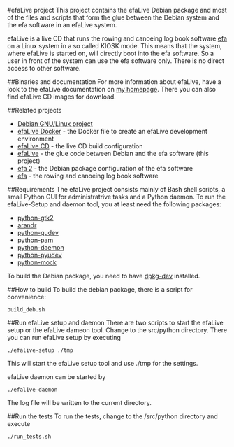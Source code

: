 #efaLive project
This project contains the efaLive Debian package and most of the files and scripts that form the glue between the Debian system and the efa software in an efaLive system.

efaLive is a live CD that runs the rowing and canoeing log book software [efa](http://efa.nmichael.de/) on a Linux system in a so called KIOSK mode. This means that the system, where efaLive is started on, will directly boot into the efa software. So a user in front of the system can use the efa software only. There is no direct access to other software.

##Binaries and documentation
For more information about efaLive, have a look to the efaLive documentation on [my homepage](http://www.hannay.de/index.php/efalive/). There you can also find efaLive CD images for download.

##Related projects
* [Debian GNU/Linux project](http://www.debian.org/)
* [efaLive Docker](https://github.com/efalive/efalive_docker) - the Docker file to create an efaLive development environment
* [efaLive CD](https://github.com/efalive/efalive_cd) - the live CD build configuration
* [efaLive](https://github.com/efalive/efalive) - the glue code between Debian and the efa software (this project)
* [efa 2](https://github.com/efalive/efa2) - the Debian package configuration of the efa software
* [efa](http://efa.nmichael.de/) - the rowing and canoeing log book software

##Requirements
The efaLive project consists mainly of Bash shell scripts, a small Python GUI for administratrive tasks and a Python daemon. To run the efaLive-Setup and daemon tool, you at least need the following packages:

* [python-gtk2](http://packages.debian.org/jessie/dpkg-dev)
* [arandr](http://packages.debian.org/jessie/arandr)
* [python-gudev](http://packages.debian.org/jessie/python-gudev)
* [python-pam](http://packages.debian.org/jessie/python-pam)
* [python-daemon](http://packages.debian.org/jessie/python-daemon)
* [python-pyudev](http://packages.debian.org/jessie/python-pyudev)
* [python-mock](http://packages.debian.org/jessie/python-mock)

To build the Debian package, you need to have [dpkg-dev](http://packages.debian.org/jessie/dpkg-dev) installed.

##How to build
To build the debian package, there is a script for convenience:

```shell
build_deb.sh
```

##Run efaLive setup and daemon
There are two scripts to start the efaLive setup or the efaLive dameon tool. Change to the src/python directory. There you can run efaLive setup by executing

```shell
./efalive-setup ./tmp
```

This will start the efaLive setup tool and use ./tmp for the settings.

efaLive daemon can be started by

```shell
./efalive-daemon
```

The log file will be written to the current directory.

##Run the tests
To run the tests, change to the /src/python directory and execute

```shell
./run_tests.sh
```

